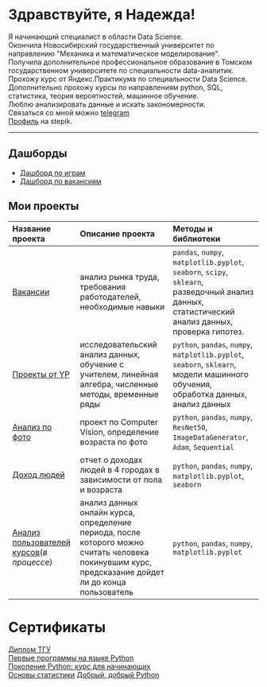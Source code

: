 # Здравствуйте, я Надежда!  
Я начинающий специалист в области Data Sciense.  
Окончила Новосибирский государственный университет по направлению "Механика и математическое моделирование".  
Получила дополнительное профессиональное образование в Томском государственном университете по специальности data-аналитик.  
Прохожу курс от Яндекс.Практикума по специальности Data Science.  
Дополнительно прохожу курсы по направлениям python, SQL, статистика, теория вероятностей, машинное обучение.  
Люблю анализировать данные и искать закономерности.  
Связаться со мной можно [telegram](https://t.me/shift_13)  
[Профиль](https://stepik.org/users/420353521) на stepik. 

--- 
## Дашборды  
* [Дашборд по играм](https://datalens.yandex/26hc4ymmvdocs)
* [Дашборд по вакансиям](https://datalens.yandex/hxfdg66xx2ik8)
## Мои проекты  
| Название проекта | Описание проекта | Методы и библиотеки
| :--------------- | :--------------- | :----------
|[Вакансии](https://github.com/shift-13/vacancy) | анализ рынка труда, требования работодателей, необходимые навыки |`pandas`, `numpy`, `matplotlib.pyplot`, `seaborn`, `scipy`, `sklearn`, разведочный анализ данных, статистический анализ данных, проверка гипотез.
|[Проекты от YP](https://github.com/shift-13/yandex_prakticum_projects) |исследовательский анализ данных, обучение с учителем, линейная алгебра, численные методы, временные ряды |`python`, `pandas`, `numpy`, `matplotlib.pyplot`, `seaborn`, `sklearn`, модели машинного обучения, обработка данных, анализ данных
|[Анализ по фото](https://github.com/shift-13/faces) | проект по Computer Vision, определение возраста по фото |`python`, `pandas`, `numpy`, `ResNet50`, `ImageDataGenerator`, `Adam`, `Sequential`
|[Доход людей](https://github.com/shift-13/people_income) | отчет о доходах людей в 4 городах в зависимости от пола и возраста |`python`, `pandas`, `numpy`, `matplotlib.pyplot`, `seaborn`
|[Анализ пользователей курсов](https://github.com/shift-13/stepik_student)(*в процессе*)|анализ данных онлайн курса, определение периода, после которого можно считать человека покинувшим курс, предсказание дойдет ли до конца пользователь|`python`, `pandas`, `numpy`, `matplotlib.pyplot`

# Сертификаты
[Диплом ТГУ](https://drive.google.com/file/d/1iITdnadi2wyHt_nnFzVM7nZ18JTVkqfI/view)  
[Первые программы на языке Python](https://stepik.org/cert/1564507)  
[Поколение Python: курс для начинающих](https://stepik.org/cert/1593813)  
[Основы статистики](https://stepik.org/cert/1925491)
[Добрый, добрый Python](https://stepik.org/cert/2050156)
